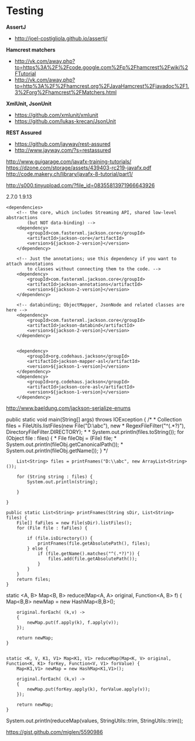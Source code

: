 # Testing

**AssertJ**  
* http://joel-costigliola.github.io/assertj/

**Hamcrest matchers**    
* http://vk.com/away.php?to=https%3A%2F%2Fcode.google.com%2Fp%2Fhamcrest%2Fwiki%2FTutorial  
* http://vk.com/away.php?to=http%3A%2F%2Fhamcrest.org%2FJavaHamcrest%2Fjavadoc%2F1.3%2Forg%2Fhamcrest%2FMatchers.html  

**XmlUnit, JsonUnit**    
* https://github.com/xmlunit/xmlunit  
* https://github.com/lukas-krecan/JsonUnit  

**REST Assured**  
* https://github.com/jayway/rest-assured  
* http://www.jayway.com/?s=restassured  


http://www.guigarage.com/javafx-training-tutorials/
https://dzone.com/storage/assets/439403-rc219-javafx.pdf
http://code.makery.ch/library/javafx-8-tutorial/part1/


http://s000.tinyupload.com/?file_id=08355813971966643926

<properties>
		<jackson-2-version>2.7.0</jackson-2-version>
		<jackson-1-version>1.9.13</jackson-1-version>
	</properties>

	<dependencies>
		<!-- the core, which includes Streaming API, shared low-level abstractions 
			(but NOT data-binding) -->
		<dependency>
			<groupId>com.fasterxml.jackson.core</groupId>
			<artifactId>jackson-core</artifactId>
			<version>${jackson-2-version}</version>
		</dependency>

		<!-- Just the annotations; use this dependency if you want to attach annotations 
			to classes without connecting them to the code. -->
		<dependency>
			<groupId>com.fasterxml.jackson.core</groupId>
			<artifactId>jackson-annotations</artifactId>
			<version>${jackson-2-version}</version>
		</dependency>

		<!-- databinding; ObjectMapper, JsonNode and related classes are here -->
		<dependency>
			<groupId>com.fasterxml.jackson.core</groupId>
			<artifactId>jackson-databind</artifactId>
			<version>${jackson-2-version}</version>
		</dependency>
		
		
		<dependency>
            <groupId>org.codehaus.jackson</groupId>
            <artifactId>jackson-mapper-asl</artifactId>
            <version>${jackson-1-version}</version>
        </dependency>
        <dependency>
            <groupId>org.codehaus.jackson</groupId>
            <artifactId>jackson-core-asl</artifactId>
            <version>${jackson-1-version}</version>
        </dependency>


http://www.baeldung.com/jackson-serialize-enums



public static void main(String[] args) throws IOException {
		/*
		 * Collection files = FileUtils.listFiles(new File("D:\\abc"), new
		 * RegexFileFilter("^(.*?)"), DirectoryFileFilter.DIRECTORY);
		 * 
		 * System.out.println(files.toString()); for (Object file : files) {
		 * File fileObj = (File) file;
		 * System.out.println(fileObj.getCanonicalPath());
		 * System.out.println(fileObj.getName()); }
		 */

		List<String> files = printFnames("D:\\abc", new ArrayList<String>());

		for (String string : files) {
			System.out.println(string);

		}

	}

	public static List<String> printFnames(String sDir, List<String> files) {
		File[] faFiles = new File(sDir).listFiles();
		for (File file : faFiles) {

			if (file.isDirectory()) {
				printFnames(file.getAbsolutePath(), files);
			} else {
				if (file.getName().matches("^(.*?)")) {
					files.add(file.getAbsolutePath());
				}
			}
		}
		return files;
	}



static <A, B> Map<B, B> reduce(Map<A, A> original, Function<A, B> f) {
		Map<B,B> newMap = new HashMap<B,B>();

		original.forEach( (k,v) ->
		{
			newMap.put(f.apply(k), f.apply(v));
		});

		return newMap;
	}


	static <K, V, K1, V1> Map<K1, V1> reduceMap(Map<K, V> original, Function<K, K1> forKey, Function<V, V1> forValue) {
		Map<K1,V1> newMap = new HashMap<K1,V1>();

		original.forEach( (k,v) ->
		{
			newMap.put(forKey.apply(k), forValue.apply(v));
		});

		return newMap;
	}


System.out.println(reduceMap(values, StringUtils::trim, StringUtils::trim));




https://gist.github.com/miglen/5590986
